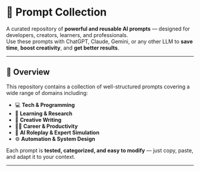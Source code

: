 # 🧠 Prompt Collection

A curated repository of **powerful and reusable AI prompts** — designed for developers, creators, learners, and professionals.  
Use these prompts with ChatGPT, Claude, Gemini, or any other LLM to **save time**, **boost creativity**, and **get better results**.

---

## 🚀 Overview

This repository contains a collection of well-structured prompts covering a wide range of domains including:
- 💻 **Tech & Programming**
- 🧠 **Learning & Research**
- 🎨 **Creative Writing**
- 🧑‍💼 **Career & Productivity**
- 🤖 **AI Roleplay & Expert Simulation**
- ⚙️ **Automation & System Design**

Each prompt is **tested, categorized, and easy to modify** — just copy, paste, and adapt it to your context.

---
